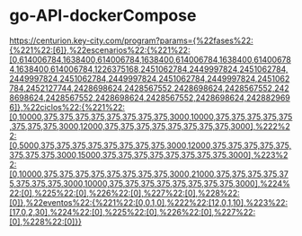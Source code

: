 # go-API-dockerCompose

https://centurion.key-city.com/program?params={%22fases%22:{%221%22:[6]},%22escenarios%22:{%221%22:[0,614006784,1638400,614006784,1638400,614006784,1638400,614006784,1638400,614006784,1226375168,2451062784,2449997824,2451062784,2449997824,2451062784,2449997824,2451062784,2449997824,2451062784,2452127744,2428698624,2428567552,2428698624,2428567552,2428698624,2428567552,2428698624,2428567552,2428698624,2428829696]},%22ciclos%22:{%221%22:[0,10000,375,375,375,375,375,375,375,375,3000,10000,375,375,375,375,375,375,375,375,3000,12000,375,375,375,375,375,375,375,375,3000],%222%22:[0,5000,375,375,375,375,375,375,375,375,3000,12000,375,375,375,375,375,375,375,375,3000,15000,375,375,375,375,375,375,375,375,3000],%223%22:[0,10000,375,375,375,375,375,375,375,375,3000,21000,375,375,375,375,375,375,375,375,3000,10000,375,375,375,375,375,375,375,375,3000],%224%22:[0],%225%22:[0],%226%22:[0],%227%22:[0],%228%22:[0]},%22eventos%22:{%221%22:[0,0,1,0],%222%22:[12,0,1,10],%223%22:[17,0,2,30],%224%22:[0],%225%22:[0],%226%22:[0],%227%22:[0],%228%22:[0]}}